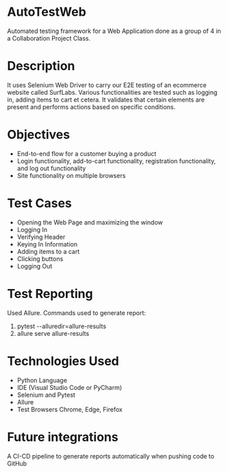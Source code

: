 # AutoTestWeb
Automated testing framework for a Web Application done as a group of 4 in a Collaboration Project Class.

# Description
It uses Selenium Web Driver to carry our E2E testing of an ecommerce website called SurfLabs. Various functionalities are tested such as logging in, adding items to cart et cetera. It validates that certain elements are present and performs actions based on specific conditions.

# Objectives
- End-to-end flow for a customer buying a product
- Login functionality, add-to-cart functionality, registration functionality, and log out functionality
- Site functionality on multiple browsers

# Test Cases
- Opening the Web Page and maximizing the window
- Logging In
- Verifying Header
- Keying In Information
- Adding items to a cart
- Clicking buttons
- Logging Out

# Test Reporting

Used Allure. Commands used to generate report:
1. pytest --alluredir=allure-results
2. allure serve allure-results


# Technologies Used
- Python Language
- IDE (Visual Studio Code or PyCharm)
- Selenium and Pytest
- Allure
- Test Browsers Chrome, Edge, Firefox

# Future integrations
A CI-CD pipeline to generate reports automatically when pushing code to GitHub

